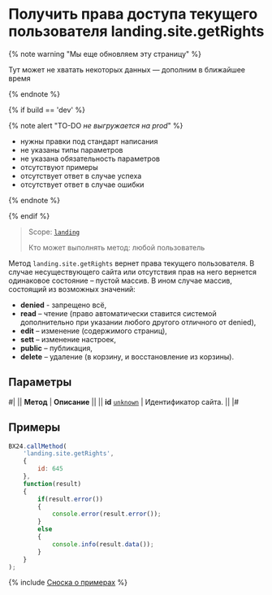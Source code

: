 # Получить права доступа текущего пользователя landing.site.getRights

{% note warning "Мы еще обновляем эту страницу" %}

Тут может не хватать некоторых данных — дополним в ближайшее время

{% endnote %}

{% if build == 'dev' %}

{% note alert "TO-DO _не выгружается на prod_" %}

- нужны правки под стандарт написания
- не указаны типы параметров
- не указана обязательность параметров
- отсутствуют примеры
- отсутствует ответ в случае успеха
- отсутствует ответ в случае ошибки

{% endnote %}

{% endif %}

> Scope: [`landing`](../../../scopes/permissions.md)
>
> Кто может выполнять метод: любой пользователь

Метод `landing.site.getRights` вернет права текущего пользователя. В случае несуществующего сайта или отсутствия прав на него вернется одинаковое состояние – пустой массив. В ином случае массив, состоящий из возможных значений:

- **denied** - запрещено всё,
- **read** – чтение (право автоматически ставится системой дополнительно при указании любого другого отличного от denied),
- **edit** – изменение (содержимого страниц),
- **sett** – изменение настроек,
- **public** – публикация,
- **delete** – удаление (в корзину, и восстановление из корзины).

## Параметры

#|
|| **Метод** | **Описание** ||
|| **id**
[`unknown`](../../../data-types.md) | Идентификатор сайта. ||
|#

## Примеры

```js
BX24.callMethod(
    'landing.site.getRights',
    {
        id: 645
    },
    function(result)
    {
        if(result.error())
        {
            console.error(result.error());
        }
        else
        {
            console.info(result.data());
        }
    }
);
```

{% include [Сноска о примерах](../../../../_includes/examples.md) %}